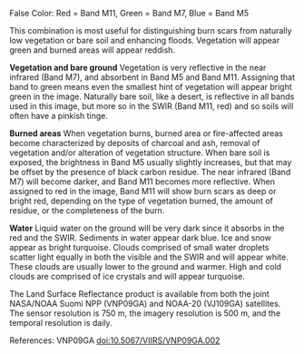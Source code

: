False Color: Red = Band M11, Green = Band M7, Blue = Band M5

This combination is most useful for distinguishing burn scars from naturally low vegetation or bare soil and enhancing floods. Vegetation will appear green and burned areas will appear reddish.

**Vegetation and bare ground**
Vegetation is very reflective in the near infrared (Band M7), and absorbent in Band M5 and Band M11. Assigning that band to green means even the smallest hint of vegetation will appear bright green in the image. Naturally bare soil, like a desert, is reflective in all bands used in this image, but more so in the SWIR (Band M11, red) and so soils will often have a pinkish tinge.

**Burned areas**
When vegetation burns, burned area or fire-affected areas become characterized by deposits of charcoal and ash, removal of vegetation and/or alteration of vegetation structure. When bare soil is exposed, the brightness in Band M5 usually slightly increases, but that may be offset by the presence of black carbon residue. The near infrared (Band M7) will become darker, and Band M11 becomes more reflective. When assigned to red in the image, Band M11 will show burn scars as deep or bright red, depending on the type of vegetation burned, the amount of residue, or the completeness of the burn.

**Water**
Liquid water on the ground will be very dark since it absorbs in the red and the SWIR. Sediments in water appear dark blue. Ice and snow appear as bright turquoise. Clouds comprised of small water droplets scatter light equally in both the visible and the SWIR and will appear white. These clouds are usually lower to the ground and warmer. High and cold clouds are comprised of ice crystals and will appear turquoise.

The Land Surface Reflectance product is available from both the joint NASA/NOAA Suomi NPP (VNP09GA) and NOAA-20 (VJ109GA) satellites. The sensor resolution is 750 m, the imagery resolution is 500 m, and the temporal resolution is daily.

References: VNP09GA [doi:10.5067/VIIRS/VNP09GA.002](https://doi.org/10.5067/VIIRS/VNP09GA.002)
